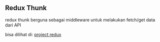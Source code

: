 ## Redux Thunk 

redux thunk berguna sebagai middleware untuk melakukan fetch/get data dari API

bisa dilihat di: [project redux](https://project-redux-thunk-zaki-khairi.netlify.app/)

